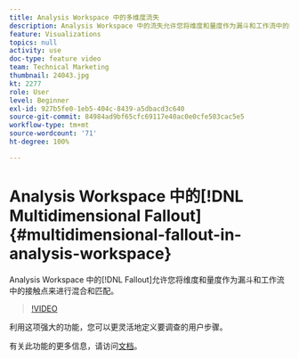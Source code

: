 ```yaml
---
title: Analysis Workspace 中的多维度流失
description: Analysis Workspace 中的流失允许您将维度和量度作为漏斗和工作流中的接触点来进行混合和匹配。
feature: Visualizations
topics: null
activity: use
doc-type: feature video
team: Technical Marketing
thumbnail: 24043.jpg
kt: 2277
role: User
level: Beginner
exl-id: 927b5fe0-1eb5-404c-8439-a5dbacd3c640
source-git-commit: 84984ad9bf65cfc69117e40ac0e0cfe503cac5e5
workflow-type: tm+mt
source-wordcount: '71'
ht-degree: 100%

---
```


# Analysis Workspace 中的[!DNL Multidimensional Fallout] {#multidimensional-fallout-in-analysis-workspace}

Analysis Workspace 中的[!DNL Fallout]允许您将维度和量度作为漏斗和工作流中的接触点来进行混合和匹配。

>[!VIDEO](https://video.tv.adobe.com/v/327469/?quality=12&learn=on&captions=chi_hans)

利用这项强大的功能，您可以更灵活地定义要调查的用户步骤。

有关此功能的更多信息，请访问[文档](https://experienceleague.adobe.com/docs/analytics/analyze/analysis-workspace/visualizations/fallout/configuring-interdimensional-fallout.html?lang=zh-Hans)。

